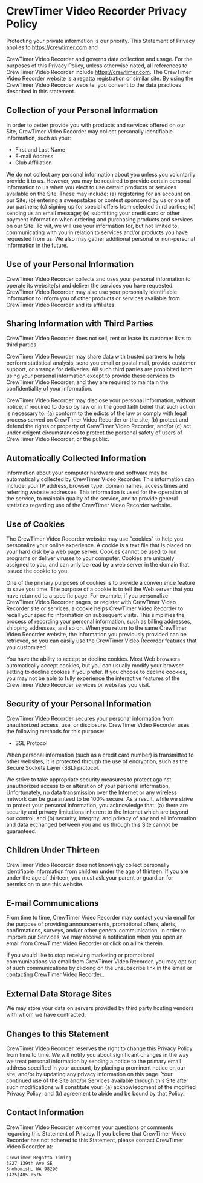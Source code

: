 # CrewTimer Video Recorder Privacy Policy

Protecting your private information is our priority. This Statement of Privacy applies to <https://crewtimer.com> and

CrewTimer Video Recorder and governs data collection and usage. For the purposes of this Privacy Policy, unless otherwise noted, all references to CrewTimer Video Recorder include <https://crewtimer.com>. The CrewTimer Video Recorder website is a regatta registration or similar site. By using the CrewTimer Video Recorder website, you consent to the data practices described in this statement.

## Collection of your Personal Information

In order to better provide you with products and services offered on our Site, CrewTimer Video Recorder may collect personally identifiable information, such as your:

* First and Last Name
* E-mail Address
* Club Affiliation

We do not collect any personal information about you unless you voluntarily provide it to us. However, you may be required to provide certain personal information to us when you elect to use certain products or services available on the Site. These may include: (a) registering for an account on our Site; (b) entering a sweepstakes or contest sponsored by us or one of our partners; (c) signing up for special offers from selected third parties; (d) sending us an email message; (e) submitting your credit card or other payment information when ordering and purchasing products and services on our Site. To wit, we will use your information for, but not limited to, communicating with you in relation to services and/or products you have requested from us. We also may gather additional personal or non-personal information in the future.

## Use of your Personal Information

CrewTimer Video Recorder collects and uses your personal information to operate its website(s) and deliver the services you have requested.  CrewTimer Video Recorder may also use your personally identifiable information to inform you of other products or services available from CrewTimer Video Recorder and its affiliates.

## Sharing Information with Third Parties

CrewTimer Video Recorder does not sell, rent or lease its customer lists to third parties.

CrewTimer Video Recorder may share data with trusted partners to help perform statistical analysis, send you email or postal mail, provide customer support, or arrange for deliveries. All such third parties are prohibited from using your personal information except to provide these services to CrewTimer Video Recorder, and they are required to maintain the confidentiality of your information.

CrewTimer Video Recorder may disclose your personal information, without notice, if required to do so by law or in the good faith belief that such action is necessary to: (a) conform to the edicts of the law or comply with legal process served on CrewTimer Video Recorder or the site; (b) protect and defend the rights or property of CrewTimer Video Recorder; and/or (c) act under exigent circumstances to protect the personal safety of users of CrewTimer Video Recorder, or the public.

## Automatically Collected Information

Information about your computer hardware and software may be automatically collected by CrewTimer Video Recorder. This information can include: your IP address, browser type, domain names, access times and referring website addresses. This information is used for the operation of the service, to maintain quality of the service, and to provide general statistics regarding use of the CrewTimer Video Recorder website.

## Use of Cookies

The CrewTimer Video Recorder website may use "cookies" to help you personalize your online experience. A cookie is a text file that is placed on your hard disk by a web page server. Cookies cannot be used to run programs or deliver viruses to your computer. Cookies are uniquely assigned to you, and can only be read by a web server in the domain that issued the cookie to you.

One of the primary purposes of cookies is to provide a convenience feature to save you time. The purpose of a cookie is to tell the Web server that you have returned to a specific page. For example, if you personalize CrewTimer Video Recorder pages, or register with CrewTimer Video Recorder site or services, a cookie helps CrewTimer Video Recorder to recall your specific information on subsequent visits. This simplifies the process of recording your personal information, such as billing addresses, shipping addresses, and so on. When you return to the same CrewTimer Video Recorder website, the information you previously provided can be retrieved, so you can easily use the CrewTimer Video Recorder features that you customized.

You have the ability to accept or decline cookies. Most Web browsers automatically accept cookies, but you can usually modify your browser setting to decline cookies if you prefer. If you choose to decline cookies, you may not be able to fully experience the interactive features of the CrewTimer Video Recorder services or websites you visit.

## Security of your Personal Information

CrewTimer Video Recorder secures your personal information from unauthorized access, use, or disclosure. CrewTimer Video Recorder uses the following methods for this purpose:

* SSL Protocol

When personal information (such as a credit card number) is transmitted to other websites, it is protected through the use of encryption, such as the Secure Sockets Layer (SSL) protocol.

We strive to take appropriate security measures to protect against unauthorized access to or alteration of your personal information. Unfortunately, no data transmission over the Internet or any wireless network can be guaranteed to be 100% secure. As a result, while we strive to protect your personal information, you acknowledge that: (a) there are security and privacy limitations inherent to the Internet which are beyond our control; and (b) security, integrity, and privacy of any and all information and data exchanged between you and us through this Site cannot be guaranteed.

## Children Under Thirteen

CrewTimer Video Recorder does not knowingly collect personally identifiable information from children under the age of thirteen. If you are under the age of thirteen, you must ask your parent or guardian for permission to use this website.

## E-mail Communications

From time to time, CrewTimer Video Recorder may contact you via email for the purpose of providing announcements, promotional offers, alerts, confirmations, surveys, and/or other general communication. In order to improve our Services, we may receive a notification when you open an email from CrewTimer Video Recorder or click on a link therein.

If you would like to stop receiving marketing or promotional communications via email from CrewTimer Video Recorder, you may opt out of such communications by clicking on the unsubscribe link in the email or contacting CrewTimer Video Recorder..

## External Data Storage Sites

We may store your data on servers provided by third party hosting vendors with whom we have contracted.

## Changes to this Statement

CrewTimer Video Recorder reserves the right to change this Privacy Policy from time to time. We will notify you about significant changes in the way we treat personal information by sending a notice to the primary email address specified in your account, by placing a prominent notice on our site, and/or by updating any privacy information on this page. Your continued use of the Site and/or Services available through this Site after such modifications will constitute your: (a) acknowledgment of the modified Privacy Policy; and (b) agreement to abide and be bound by that Policy.

## Contact Information

CrewTimer Video Recorder welcomes your questions or comments regarding this Statement of Privacy. If you believe that CrewTimer Video Recorder has not adhered to this Statement, please contact CrewTimer Video Recorder at:

```txt
CrewTimer Regatta Timing
3227 139th Ave SE
Snohomish, WA 98290
(425)405-0576
```
